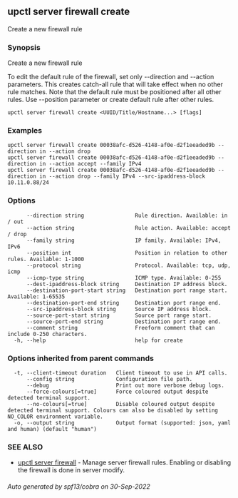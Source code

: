 ## upctl server firewall create

Create a new firewall rule

### Synopsis

Create a new firewall rule

To edit the default rule of the firewall, set only --direction and --action
parameters. This creates catch-all rule that will take effect when no other rule
matches. Note that the default rule must be positioned after all other rules.
Use --position parameter or create default rule after other rules.

```
upctl server firewall create <UUID/Title/Hostname...> [flags]
```

### Examples

```
upctl server firewall create 00038afc-d526-4148-af0e-d2f1eeaded9b --direction in --action drop
upctl server firewall create 00038afc-d526-4148-af0e-d2f1eeaded9b --direction in --action accept --family IPv4
upctl server firewall create 00038afc-d526-4148-af0e-d2f1eeaded9b --direction in --action drop --family IPv4 --src-ipaddress-block 10.11.0.88/24
```

### Options

```
      --direction string                Rule direction. Available: in / out
      --action string                   Rule action. Available: accept / drop
      --family string                   IP family. Available: IPv4, IPv6
      --position int                    Position in relation to other rules. Available: 1-1000
      --protocol string                 Protocol. Available: tcp, udp, icmp
      --icmp-type string                ICMP type. Available: 0-255
      --dest-ipaddress-block string     Destination IP address block.
      --destination-port-start string   Destination port range start. Available: 1-65535
      --destination-port-end string     Destination port range end.
      --src-ipaddress-block string      Source IP address block.
      --source-port-start string        Source port range start.
      --source-port-end string          Destination port range end.
      --comment string                  Freeform comment that can include 0-250 characters.
  -h, --help                            help for create
```

### Options inherited from parent commands

```
  -t, --client-timeout duration   Client timeout to use in API calls.
      --config string             Configuration file path.
      --debug                     Print out more verbose debug logs.
      --force-colours[=true]      Force coloured output despite detected terminal support.
      --no-colours[=true]         Disable coloured output despite detected terminal support. Colours can also be disabled by setting NO_COLOR environment variable.
  -o, --output string             Output format (supported: json, yaml and human) (default "human")
```

### SEE ALSO

* [upctl server firewall](upctl_server_firewall.md)	 - Manage server firewall rules. Enabling or disabling the firewall is done in server modify.

###### Auto generated by spf13/cobra on 30-Sep-2022
